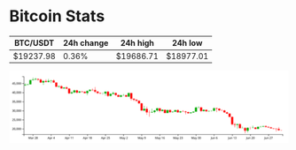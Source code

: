 # Bitcoin Stats

BTC/USDT|24h change|24h high|24h low|
|---|---|---|---|
|$19237.98|0.36%|$19686.71|$18977.01|

<img src="./chart.svg">
